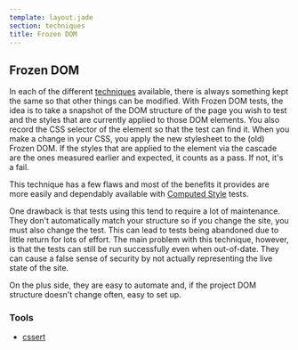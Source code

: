 ```yaml
---
template: layout.jade
section: techniques
title: Frozen DOM
---
```


## Frozen DOM

In each of the different [techniques](/techniques/) available, there is always something kept the same so that other things can be modified. With Frozen DOM tests, the idea is to take a snapshot of the DOM structure of the page you wish to test and the styles that are currently applied to those DOM elements. You also record the CSS selector of the element so that the test can find it. When you make a change in your CSS, you apply the new stylesheet to the (old) Frozen DOM. If the styles that are applied to the element via the cascade are the ones measured earlier and expected, it counts as a pass. If not, it's a fail.

This technique has a few flaws and most of the benefits it provides are more easily and dependably available with [Computed Style](/techniques/computed-style.html) tests.

One drawback is that tests using this tend to require a lot of maintenance. They don't automatically match your structure so if you change the site, you must also change the test. This can lead to tests being abandoned due to little return for lots of effort. The main problem with this technique, however, is that the tests can still be run successfully even when out-of-date. They can cause a false sense of security by not actually representing the live state of the site.

On the plus side, they are easy to automate and, if the project DOM structure doesn't change often, easy to set up.

### Tools

  * [cssert](/tools/cssert.html)